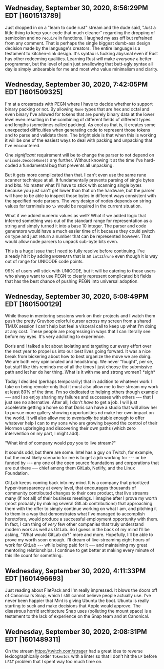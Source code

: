 ## Wednesday, September 30, 2020, 8:56:29PM EDT [1601513789]

Just dropped in on a "learn to code rust" stream and the dude said,
"Just a little thing to keep your code that much cleaner" regarding the
dropping of semicolon and no `require` in functions. I laughed my ass
off but refrained from any comment. That is perhaps the single biggest
dumb-ass design decision made by the language's creators. The entire
language is a testament to kitchen-sink design. It's syntax is fucking
abysmal even if Rust has other redeeming qualities. Learning Rust *will*
make *everyone* a better programmer, but the level of pain just
swallowing that butt-ugly syntax all day is simply unbearable for me and
most who value minimalism and clarity.

## Wednesday, September 30, 2020, 7:42:05PM EDT [1601509325]

I'm at a crossroads with PEGN where I have to decide whether to support
binary packing or not. By allowing `Rune` types that are hex and octal
and even binary I've allowed for tokens that are purely binary data at
the lower level even resulting in the combining of different fields of
different types and lengths (sometimes called packing). As cool as that
is, it creates some unexpected difficulties when generating code to
represent those tokens and to parse and validate them. The bright side
is that when this is working it will be one of the easiest ways to deal
with packing and unpacking that I've encountered.

One *significant* requirement will be to change the parser to not depend
on `unicode.DecodeRune()` any further. Without knowing it at the time
I've hard-coded a fundamental bug that prevents all unpacking. 

But it gets more complicated than that. I can't even use the same rune
scanner technique at all. It fundamentally prevents parsing of single
bytes and bits. No matter what I'll have to stick with scanning single
bytes because you just can't get lower than that on the hardware, but
the parser will have to be able to inspect those bytes in different ways
consistent with the specified node parsers. The very design of nodes
depends on string values for terminals so `\x` would be required in the
current situation. 

What if we added numeric values as well? What if we added logic that
inferred something was out of the standard range for representation as a
string and simply turned it into a base 10 integer. The parser and code
generators would have a much easier time of it because they could switch
on type and just return a number that can be represented however. That
would allow node parsers to unpack sub-byte bits even.

This is a huge issue that I need to fully resolve before continuing.
I've already hit it by adding `ENDOFDATA` that is an `int32`/`rune` even
though it is way out of range for UNICODE code points. 

99% of users will stick with UNICODE, but it will be catering to those
users who always want to use PEGN to clearly represent complicated bit
fields that has the best chance of pushing PEGN into universal adoption.

## Wednesday, September 30, 2020, 5:08:49PM EDT [1601500129]

While those in mentoring sessions work on their projects and I watch
them push the pretty Gruvbox colorful cursor across my screen from a
shared TMUX session I can't help but feel a visceral call to keep up
what I'm doing at any cost. These people are progressing in ways that I
can literally see before my eyes. It's very addicting to experience.

Doris and I talked a lot about isolating and targeting our every effort
over the next year to propel us into our best lives going forward. It
was a nice break from bickering about how to best organize the move we
are doing. We are both very opinionated and headstrong. We never
"fought", per se, but stuff like this reminds me of all the times I just
choose the submissive path and let her do her thing. What is it with me
and strong women? \*sigh\*

Today I decided (perhaps temporarily) that in addition to whatever work
I take on being remote-only that it must also allow me to live-stream my
work at least 80% of the time. I'm so dedicated to helping others though
example --- and I so enjoy sharing my failures and successes with others
--- that I just see no alternative. After all, I don't *have* to get a
job. I will just accelerate getting a home so that Doris can have a
studio that will allow her to pursue more gallery showing opportunities
nd make her own impact on the world. It will also allow me to
*eventually* be stable enough to offer whatever help I can to my sons
who are growing beyond the control of their Mormon upbringing and
discovering their own paths (which zero intervention on my part, I might
add).

"What kind of company would *pay* you to live stream?"

It sounds odd, but there are some. Intel has a guy on Twitch, for
example, but the most likely scenario for me is to get a job working for
--- or be funded by --- any one of the open source foundations and
corporations that are out there --- chief among them GitLab, Netlify,
and the Linux Foundation.

GitLab keeps coming back into my mind. It is a company that prioritized
hyper-transparency at every level, that encourages thousands of
community contributed changes to their core product, that live streams
many (if not all) of their business meetings. I imagine after I prove my
worth (most probably by making several GitLab contributions) that
approaching them with the offer to simply continue working on what I am,
and pitching it to them in a way that demonstrates what I've managed to
accomplish heretofore, would produce a successful employment
opportunity with them. In fact, I can thing of *very* few other
companies that truly understand modern work as well as GitLab. So I
guess in the back of my mind I'll be asking, "What would GitLab do?"
more and more. Hopefully, I'll be able to prove my worth soon enough.
I'll dream of live-streaming eight hours of work for GitLab --- while
being paid for it --- and maintaining my great mentoring relationships.
I continue to get better at making every minute of this life count for
something.

## Wednesday, September 30, 2020, 4:11:33PM EDT [1601496693]

Just reading about FlatPack and I'm really impressed. It blows the
doors off of Canonical's Snap, which I still cannot believe people
actually use. I've never been happier that Mint is giving Ubuntu the
boot. Ubuntu is really starting to suck and make decisions that Apple
would approve. The disastrous horrid architecture Snap uses (polluting
the mount space) is a testament to the lack of experience on the Snap
team and at Canonical.

## Wednesday, September 30, 2020, 2:08:31PM EDT [1601489311]

On the stream <https://twitch.com/strager> had a great idea to
reverse lexicographically order `TokenIds` with a linter so that I don't
hit the `LF` before `LFAT` problem that I spent way too much time on.

